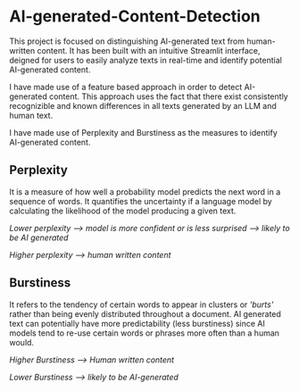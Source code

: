 # AI-generated-Content-Detection

This project is focused on distinguishing AI-generated text from human-written content. It has been built with an intuitive Streamlit interface, deigned for users to easily analyze texts in real-time and identify potential AI-generated content.

I have made use of a feature based approach in order to detect AI-generated content. This approach uses the fact that there exist consistently recognizible and known differences in all texts generated by an LLM and human text. 

I have made use of Perplexity and Burstiness as the measures to identify AI-generated content.

## Perplexity
It is a measure of how well a probability model predicts the next word in a sequence of words. It quantifies the uncertainty if a language model by calculating the likelihood of the model producing a given text.

*Lower perplexity --> model is more confident or is less surprised --> likely to be AI generated*

*Higher perplexity --> human written content*

## Burstiness
It refers to the tendency of certain words to appear in clusters or *'burts'* rather than being evenly distributed throughout a document. AI generated text can potentially have more predictability (less burstiness) since AI models tend to re-use certain words or phrases more often than a human would. 

*Higher Burstiness --> Human written content*

*Lower Burstiness --> likely to be AI-generated*
